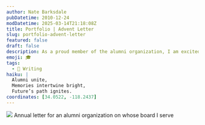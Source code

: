 ```yaml
---
author: Nate Barksdale
pubDatetime: 2010-12-24
modDatetime: 2025-03-14T21:18:08Z
title: Portfolio | Advent Letter
slug: portfolio-advent-letter
featured: false
draft: false
description: As a proud member of the alumni organization, I am excited to share some reflections on our community from the past year.
emoji: 🎓
tags:
  - 📝 Writing
haiku: |
  Alumni unite,  
  Memories intertwine bright,  
  Future’s path ignites.
coordinates: [34.0522, -118.2437]
---
```


![](@assets/images/hrcfalumni_sheet.jpg) Annual letter for an alumni organization on whose board I serve
